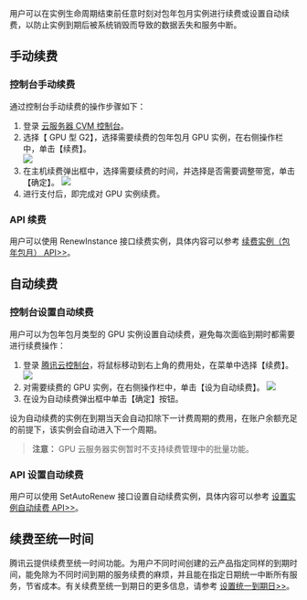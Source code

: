 用户可以在实例生命周期结束前任意时刻对包年包月实例进行续费或设置自动续费，以防止实例到期后被系统销毁而导致的数据丢失和服务中断。
## 手动续费
### 控制台手动续费
通过控制台手动续费的操作步骤如下：
1. 登录 [云服务器 CVM 控制台]( https://console.cloud.tencent.com/cvm/)。
2. 选择【 GPU 型 G2】，选择需要续费的包年包月 GPU 实例，在右侧操作栏中，单击【续费】。</br>
![](//mc.qcloudimg.com/static/img/3323b4ba0adfe4730812145e8ed6a952/image.png)
3. 在主机续费弹出框中，选择需要续费的时间，并选择是否需要调整带宽，单击【确定】。
 ![](//mc.qcloudimg.com/static/img/680969b368d7fd33e18f703938a4b6ff/image.png)
4. 进行支付后，即完成对 GPU 实例续费。

###  API 续费
用户可以使用 RenewInstance 接口续费实例，具体内容可以参考 [续费实例（包年包月） API>>](https://cloud.tencent.com/doc/api/229/1348)。
## 自动续费
### 控制台设置自动续费
用户可以为包年包月类型的 GPU 实例设置自动续费，避免每次面临到期时都需要进行续费操作：
1.  登录 [腾讯云控制台]( https://console.cloud.tencent.com)，将鼠标移动到右上角的费用处，在菜单中选择【续费】。
![](//mc.qcloudimg.com/static/img/6b96b320741ddc2ba3a5a3264bafa923/image.png)
2.  对需要续费的 GPU 实例，在右侧操作栏中，单击【设为自动续费】。
![](//mc.qcloudimg.com/static/img/8786cdaf0d52401b8b192afdfe1ca624/image.png)
3.  在设为自动续费弹出框中单击【确定】按钮。

设为自动续费的实例在到期当天会自动扣除下一计费周期的费用，在账户余额充足的前提下，该实例会自动进入下一个周期。
> **注意：**
GPU 云服务器实例暂时不支持续费管理中的批量功能。

### API 设置自动续费
用户可以使用 SetAutoRenew 接口设置自动续费实例，具体内容可以参考  [设置实例自动续费 API>>](https://cloud.tencent.com/doc/api/229/1746)。
## 续费至统一时间
腾讯云提供续费至统一时间功能。为用户不同时间创建的云产品指定同样的到期时间，能免除为不同时间到期的服务续费的麻烦，并且能在指定日期统一中断所有服务，节省成本。有关续费至统一到期日的更多信息，请参考 [设置统一到期日>>](/doc/product/285/1894#.E8.AE.BE.E7.BD.AE.E7.BB.9F.E4.B8.80.E5.88.B0.E6.9C.9F.E6.97.A5)。
